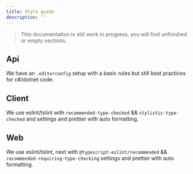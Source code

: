 ```yaml
---
title: Style guide
description: ''
---
```


> This documentation is still work in progress, you will find unfinished or empty sections.

## Api

We have an `.editorconfig` setup with a basic rules but still best practices for c#/dotnet code.

## Client

We use eslint/tslint with `recommended-type-checked` && `stylistic-type-checked` and settings and prettier with auto formatting.

## Web

We use eslint/tslint, next with `@typescript-eslint/recommended` && `recommended-requiring-type-checking` settings and prettier with auto formatting.
